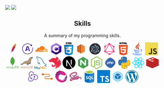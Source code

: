 ![](https://hit.yhype.me/github/profile?user_id=104807563)
![](https://komarev.com/ghpvc/?username=jossdev&color=blueviolet&style=flat-square)
<h2 align="center">Skills</h2>
<p align="center">A summary of my programming skills.</p>

<p align="center">
  <img src='https://raw.githubusercontent.com/JossDev/JossDev/main/skills/apache.png' height='42px'/>
  <img src='https://raw.githubusercontent.com/JossDev/JossDev/main/skills/apollo.png' height='42px'/>
  <img src='https://raw.githubusercontent.com/JossDev/JossDev/main/skills/cloudflare.png' height='42px'/>
  <img src='https://raw.githubusercontent.com/JossDev/JossDev/main/skills/csharp.png' height='42px'/>
  <img src='https://raw.githubusercontent.com/JossDev/JossDev/main/skills/css.png' height='42px'/>
  <img src='https://raw.githubusercontent.com/JossDev/JossDev/main/skills/ec2.png' height='42px'/>
  <img src='https://raw.githubusercontent.com/JossDev/JossDev/main/skills/electron.png' height='42px'/>
  <img src='https://raw.githubusercontent.com/JossDev/JossDev/main/skills/graphql.png' height='42px'/>
  <img src='https://raw.githubusercontent.com/JossDev/JossDev/main/skills/html.png' height='42px'>
  <img src='https://raw.githubusercontent.com/JossDev/JossDev/main/skills/java.png' height='42px'>
  <img src='https://raw.githubusercontent.com/JossDev/JossDev/main/skills/javascript.jpg' height='42px'>
  <img src='https://raw.githubusercontent.com/JossDev/JossDev/main/skills/mongo.png' height='42px'>
  <img src='https://raw.githubusercontent.com/JossDev/JossDev/main/skills/mariadb.png' height='42px'>
  <img src='https://raw.githubusercontent.com/JossDev/JossDev/main/skills/mysql.png' height='42px'>
  <img src='https://raw.githubusercontent.com/JossDev/JossDev/main/skills/nestjs.png' height='42px'/>
  <img src='https://raw.githubusercontent.com/JossDev/JossDev/main/skills/nextjs.png' height='42px'/>
  <img src='https://raw.githubusercontent.com/JossDev/JossDev/main/skills/Nginx.png' height='42px'/>
  <img src='https://raw.githubusercontent.com/JossDev/JossDev/main/skills/nodejs.png' height='42px'>
  <img src='https://raw.githubusercontent.com/JossDev/JossDev/main/skills/php.png' height='42px'>
  <img src='https://raw.githubusercontent.com/JossDev/JossDev/main/skills/python.png' height='42px'>
  <img src='https://raw.githubusercontent.com/JossDev/JossDev/main/skills/react.png' height='42px'>
  <img src='https://raw.githubusercontent.com/JossDev/JossDev/main/skills/redis.webp' height='42px'>
  <img src='https://raw.githubusercontent.com/JossDev/JossDev/main/skills/redux.svg' height='42px'>
  <img src='https://raw.githubusercontent.com/JossDev/JossDev/main/skills/relay.svg' height='42px'>
  <img src='https://raw.githubusercontent.com/JossDev/JossDev/main/skills/rxjs.png' height='42px'>
  <img src='https://raw.githubusercontent.com/JossDev/JossDev/main/skills/sass.png' height='42px'>
  <img src='https://raw.githubusercontent.com/JossDev/JossDev/main/skills/sql.png' height='42px'>
  <img src='https://raw.githubusercontent.com/JossDev/JossDev/main/skills/typescript.png' height='42px'>
  <img src='https://raw.githubusercontent.com/JossDev/JossDev/main/skills/webpack.svg' height='42px'>
  <img src='https://raw.githubusercontent.com/JossDev/JossDev/main/skills/wp.png' height='42px'>
</p>
